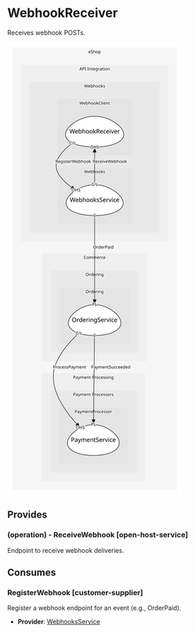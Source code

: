 


# WebhookReceiver
Receives webhook POSTs.

![consumablemap](./consumablemap.svg)

## Provides

### (operation) - ReceiveWebhook [open-host-service]
Endpoint to receive webhook deliveries.


## Consumes

### RegisterWebhook [customer-supplier]
Register a webhook endpoint for an event (e.g., OrderPaid).
- **Provider**: [WebhooksService](../../../webhooks/services/webhooks_service/index.md)

	

